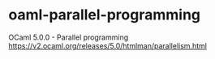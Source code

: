 # oaml-parallel-programming

OCaml 5.0.0 - Parallel programming
https://v2.ocaml.org/releases/5.0/htmlman/parallelism.html